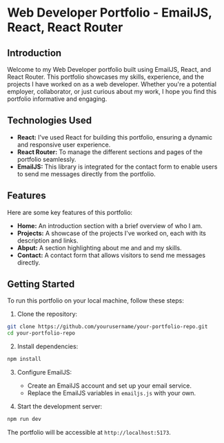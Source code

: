 
# Web Developer Portfolio - EmailJS, React, React Router

## Introduction
Welcome to my Web Developer portfolio built using EmailJS, React, and React Router. This portfolio showcases my skills, experience, and the projects I have worked on as a web developer. Whether you're a potential employer, collaborator, or just curious about my work, I hope you find this portfolio informative and engaging.

## Technologies Used
- **React:** I've used React for building this portfolio, ensuring a dynamic and responsive user experience.
- **React Router:** To manage the different sections and pages of the portfolio seamlessly.
- **EmailJS:** This library is integrated for the contact form to enable users to send me messages directly from the portfolio.

## Features
Here are some key features of this portfolio:

- **Home:** An introduction section with a brief overview of who I am.
- **Projects:** A showcase of the projects I've worked on, each with its description and links.
- **Abput:** A section highlighting about me and and my skills.
- **Contact:** A contact form that allows visitors to send me messages directly.

## Getting Started
To run this portfolio on your local machine, follow these steps:

1. Clone the repository:

```bash
git clone https://github.com/yourusername/your-portfolio-repo.git
cd your-portfolio-repo
```

2. Install dependencies:

```bash
npm install
```

3. Configure EmailJS:
   - Create an EmailJS account and set up your email service.
   - Replace the EmailJS variables in `emailjs.js` with your own.

4. Start the development server:

```bash
npm run dev
```

The portfolio will be accessible at `http://localhost:5173`.

